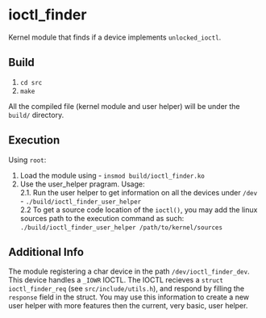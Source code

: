 # ioctl_finder

Kernel module that finds if a device implements `unlocked_ioctl`.

## Build

1. `cd src`
2. `make`

All the compiled file (kernel module and user helper) will be under the `build/` directory.

## Execution

Using `root`:
1. Load the module using - `insmod build/ioctl_finder.ko` <br>
2. Use the user_helper pragram.
Usage:<br>
2.1. Run the user helper to get information on all the devices under `/dev` - `./build/ioctl_finder_user_helper`<br>
2.2 To get a source code location of the `ioctl()`, you may add the linux sources path to the execution command as such:<br>
`./build/ioctl_finder_user_helper /path/to/kernel/sources`

## Additional Info

The module registering a char device in the path `/dev/ioctl_finder_dev`. This device handles a `_IOWR` IOCTL.
The IOCTL recieves a `struct ioctl_finder_req` (see `src/include/utils.h`), and respond by filling the `response` field in the struct.
You may use this information to create a new user helper with more features then the current, very basic, user helper.
